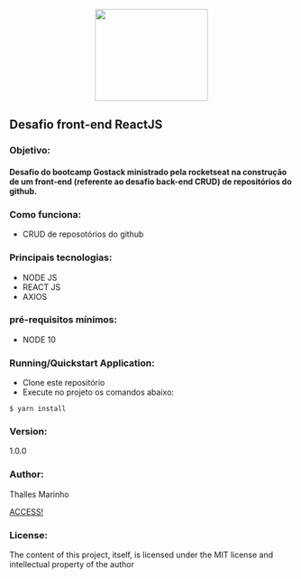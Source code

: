 <p align="center">
  <img width="200" height="163" src="https://camo.githubusercontent.com/8c13dc2618dbd7f76d1d574350b98fdee1335ce5/68747470733a2f2f726f636b6574736561742d63646e2e73332d73612d656173742d312e616d617a6f6e6177732e636f6d2f626f6f7463616d702d6865616465722e706e67">
</p>
<h2 class="code-line" data-line-start=0 data-line-end=1 ><a id="Task_Manager_System_0"></a>Desafio front-end ReactJS</h2>
<h3 class="code-line" data-line-start=2 data-line-end=3 ><a id="Objective_2"></a>Objetivo:</h3>
<h4 class="code-line" data-line-start=3 data-line-end=4 >Desafio do bootcamp Gostack ministrado 
pela rocketseat na construção de um front-end (referente ao desafio back-end CRUD) de repositórios do github.</h4>
<h3 class="code-line" data-line-start=5 data-line-end=6 ><a id="Main_Technologies_5"></a>Como funciona:</h3>
<ul>
<li class="has-line-data" data-line-start="6" data-line-end="7">CRUD de reposotórios do github</li>
</ul>
<h3 class="code-line" data-line-start=5 data-line-end=6 ><a id="Main_Technologies_5"></a>Principais tecnologias:</h3>
<ul>
<li class="has-line-data" data-line-start="6" data-line-end="7">NODE JS</li>
<li class="has-line-data" data-line-start="6" data-line-end="7">REACT JS</li>
<li class="has-line-data" data-line-start="6" data-line-end="7">AXIOS</li>
</ul>
<h3 class="code-line" data-line-start=10 data-line-end=11 ><a id="Minimum_prerequisites_10"></a>pré-requisitos mínimos:</h3>
<ul>
<li class="has-line-data" data-line-start="11" data-line-end="12">NODE 10</li>
</ul>
<h3 class="code-line" data-line-start=12 data-line-end=13 ><a id="Running_Application_12"></a>Running/Quickstart Application:</h3>
<ul>
<li class="has-line-data" data-line-start="13" data-line-end="14">Clone este repositório</li>
<li class="has-line-data" data-line-start="14" data-line-end="15">Execute no projeto os comandos abaixo:</li>
</ul>
<pre><code class="has-line-data" data-line-start="16" data-line-end="19" class="language-sh">$ yarn install
</code></pre>


<h3 class="code-line" data-line-start=64 data-line-end=65 ><a id="Version_64"></a>Version:</h3>
<p class="has-line-data" data-line-start="65" data-line-end="66">1.0.0</p>
<h3 class="code-line" data-line-start=66 data-line-end=67 ><a id="Author_66"></a>Author:</h3>
<p class="has-line-data" data-line-start="67" data-line-end="69">Thalles Marinho<br></p>
<p><a href="https://www.linkedin.com/in/thalles-taywan-ramos-marinho-09571a49/">ACCESS!</a></p>

<h3 class="code-line" data-line-start=70 data-line-end=71 ><a id="License_70"></a>License:</h3>
<p class="has-line-data" data-line-start="71" data-line-end="72">The content of this project, itself, is licensed under the MIT license and intellectual property of the author</p>
